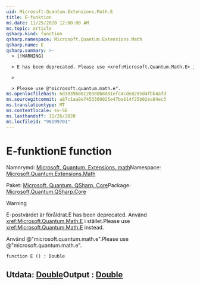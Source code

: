 ```yaml
---
uid: Microsoft.Quantum.Extensions.Math.E
title: E-funktion
ms.date: 11/25/2020 12:00:00 AM
ms.topic: article
qsharp.kind: function
qsharp.namespace: Microsoft.Quantum.Extensions.Math
qsharp.name: E
qsharp.summary: >-
  > [!WARNING]

  > E has been deprecated. Please use <xref:Microsoft.Quantum.Math.E> instead.

  >

  > Please use @"microsoft.quantum.math.e".
ms.openlocfilehash: 6d3839b00c20380b8d81efc4cde828ed4fbb4afd
ms.sourcegitcommit: a87c1aa8e7453360025e47ba614f25b02ea84ec3
ms.translationtype: MT
ms.contentlocale: sv-SE
ms.lasthandoff: 11/26/2020
ms.locfileid: "96199701"
---
```

# <a name="e-function"></a><span data-ttu-id="b2e5f-102">E-funktion</span><span class="sxs-lookup"><span data-stu-id="b2e5f-102">E function</span></span>

<span data-ttu-id="b2e5f-103">Namnrymd: [Microsoft. Quantum. Extensions. math](xref:Microsoft.Quantum.Extensions.Math)</span><span class="sxs-lookup"><span data-stu-id="b2e5f-103">Namespace: [Microsoft.Quantum.Extensions.Math](xref:Microsoft.Quantum.Extensions.Math)</span></span>

<span data-ttu-id="b2e5f-104">Paket: [Microsoft. Quantum. QSharp. Core](https://nuget.org/packages/Microsoft.Quantum.QSharp.Core)</span><span class="sxs-lookup"><span data-stu-id="b2e5f-104">Package: [Microsoft.Quantum.QSharp.Core](https://nuget.org/packages/Microsoft.Quantum.QSharp.Core)</span></span>


> [!WARNING]
> <span data-ttu-id="b2e5f-105">E-postvärdet är föråldrat.</span><span class="sxs-lookup"><span data-stu-id="b2e5f-105">E has been deprecated.</span></span> <span data-ttu-id="b2e5f-106">Använd <xref:Microsoft.Quantum.Math.E> i stället.</span><span class="sxs-lookup"><span data-stu-id="b2e5f-106">Please use <xref:Microsoft.Quantum.Math.E> instead.</span></span>
>
> <span data-ttu-id="b2e5f-107">Använd @"microsoft.quantum.math.e".</span><span class="sxs-lookup"><span data-stu-id="b2e5f-107">Please use @"microsoft.quantum.math.e".</span></span>



```qsharp
function E () : Double
```


## <a name="output--double"></a><span data-ttu-id="b2e5f-108">Utdata: [Double](xref:microsoft.quantum.lang-ref.double)</span><span class="sxs-lookup"><span data-stu-id="b2e5f-108">Output : [Double](xref:microsoft.quantum.lang-ref.double)</span></span>

